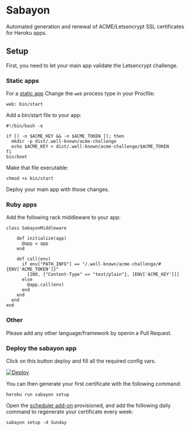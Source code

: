 # Sabayon

Automated generation and renewal of ACME/Letsencrypt SSL certificates for Heroku apps.

## Setup

First, you need to let your main app validate the Letsencrypt challenge.

### Static apps

For a [static app](https://github.com/heroku/heroku-buildpack-static)
Change the `web` process type in your Procfile:

    web: bin/start

Add a bin/start file to your app:

    #!/bin/bash -e

    if [[ -n $ACME_KEY && -n $ACME_TOKEN ]]; then
      mkdir -p dist/.well-known/acme-challenge
      echo $ACME_KEY > dist/.well-known/acme-challenge/$ACME_TOKEN
    fi
    bin/boot

Make that file executable:

    chmod +x bin/start

Deploy your main app with those changes.

### Ruby apps

Add the following rack middleware to your app:

    class SabayonMiddleware

        def initialize(app)
          @app = app
        end

        def call(env)
          if env["PATH_INFO"] == "/.well-known/acme-challenge/#{ENV['ACME_TOKEN']}"
            [200, {"Content-Type" => "text/plain"}, [ENV['ACME_KEY']]]
          else
            @app.call(env)
          end
        end
      end
    end

### Other

Please add any other language/framework by openin a Pull Request.

### Deploy the sabayon app

Click on this button deploy and fill all the required config vars.

[![Deploy](https://www.herokucdn.com/deploy/button.svg)](https://heroku.com/deploy)

You can then generate your first certificate with the following command:

    heroku run sabayon setup

Open the [scheduler add-on](https://elements.heroku.com/addons/scheduler) provisioned,
and add the following daily command to regenerate your certificate every week:

    sabayon setup -d Sunday
